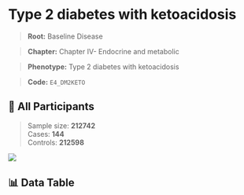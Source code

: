 # Type 2 diabetes with ketoacidosis

> **Root:** Baseline Disease  

> **Chapter:** Chapter IV- Endocrine and metabolic  

> **Phenotype:** Type 2 diabetes with ketoacidosis  

> **Code:** `E4_DM2KETO`

## 🧪 All Participants  
> Sample size: **212742**  
> Cases: **144**  
> Controls: **212598**
<img src="/Sensitive/Figures/ALL/Incidence/E4_DM2KETO.png"/>

## 📊 Data Table
<CsvTableMRF src="/Sensitive/Data/ALL/Incidence/COX_E4_DM2KETO.csv"/>

